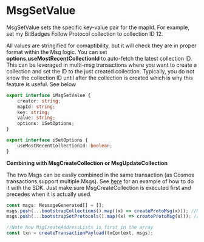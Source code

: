 # MsgSetValue

MsgSetValue sets the specific key-value pair for the mapId. For example, set my BitBadges Follow Protocol collection to collection ID 12.

All values are stringified for comaptibility, but it will check they are in proper format within the Msg logic. You can set **options.useMostRecentCollectionId** to auto-fetch the latest collection ID. This can be leveraged in multi-msg transactions where you want to create a collection and set the ID to the just created collection. Typically, you do not know the collection ID until after the collection is created which is why this feature is useful. See below

```typescript
export interface iMsgSetValue {
    creator: string;
    mapId: string;
    key: string;
    value: string;
    options: iSetOptions;
}

export interface iSetOptions {
    useMostRecentCollectionId: boolean;
}
```

**Combining with MsgCreateCollection or MsgUpdateCollection**

The two Msgs can be easily combined in the same transaction (as Cosmos transactions support multiple Msgs). See [here](../create-and-broadcast-txs/generate-msg-contents.md) for an example of how to do it with the SDK. Just make sure MsgCreateCollection is executed first and precedes when it is actually used.

```typescript
const msgs: MessageGenerated[] = [];
msgs.push(...bootstrapCollections().map((x) => createProtoMsg(x))); //MsgCreateCollections
msgs.push(...bootstrapSetProtocols().map((x) => createProtoMsg(x))); //MsgSetCollectionForProtocol

//Note how MsgCreateAddressLists is first in the array
const txn = createTransactionPayload(txContext, msgs);
```
